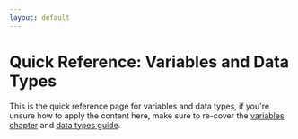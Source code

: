 ```yaml
---
layout: default
---
```


<h1>Quick Reference: Variables and Data Types</h1>

This is the quick reference page for variables and data types, if you're unsure how to apply the content here, make sure to re-cover the <a href="../Lessons/variables">variables chapter</a> and <a href="../Extras/Data_Types">data types guide</a>.


